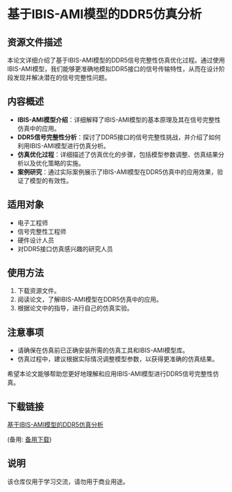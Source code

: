 # 基于IBIS-AMI模型的DDR5仿真分析

## 资源文件描述

本论文详细介绍了基于IBIS-AMI模型的DDR5信号完整性仿真优化过程。通过使用IBIS-AMI模型，我们能够更准确地模拟DDR5接口的信号传输特性，从而在设计阶段发现并解决潜在的信号完整性问题。

## 内容概述

- **IBIS-AMI模型介绍**：详细解释了IBIS-AMI模型的基本原理及其在信号完整性仿真中的应用。
- **DDR5信号完整性分析**：探讨了DDR5接口的信号完整性挑战，并介绍了如何利用IBIS-AMI模型进行仿真分析。
- **仿真优化过程**：详细描述了仿真优化的步骤，包括模型参数调整、仿真结果分析以及优化策略的实施。
- **案例研究**：通过实际案例展示了IBIS-AMI模型在DDR5仿真中的应用效果，验证了模型的有效性。

## 适用对象

- 电子工程师
- 信号完整性工程师
- 硬件设计人员
- 对DDR5接口仿真感兴趣的研究人员

## 使用方法

1. 下载资源文件。
2. 阅读论文，了解IBIS-AMI模型在DDR5仿真中的应用。
3. 根据论文中的指导，进行自己的仿真实验。

## 注意事项

- 请确保在仿真前已正确安装所需的仿真工具和IBIS-AMI模型库。
- 仿真过程中，建议根据实际情况调整模型参数，以获得更准确的仿真结果。

希望本论文能够帮助您更好地理解和应用IBIS-AMI模型进行DDR5信号完整性仿真。

## 下载链接
[基于IBIS-AMI模型的DDR5仿真分析](https://pan.quark.cn/s/4d2e952ab405) 

(备用: [备用下载](https://pan.baidu.com/s/1JCu8Vtgrs1CxHeEGkNKj8g?pwd=1234))

## 说明

该仓库仅用于学习交流，请勿用于商业用途。
